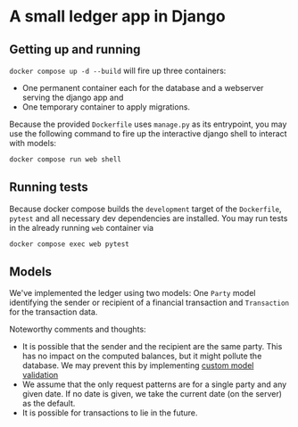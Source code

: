 # A small ledger app in Django

## Getting up and running

`docker compose up -d --build` will fire up three containers:

- One permanent container each for the database and a webserver serving the
  django app and
- One temporary container to apply migrations.

Because the provided `Dockerfile` uses `manage.py` as its entrypoint, you may
use the following command to fire up the interactive django shell to interact
with models:

``` sh
docker compose run web shell
```

## Running tests

Because docker compose builds the `development` target of the `Dockerfile`, `pytest`
and all necessary dev dependencies are installed. You may run tests in the already
running `web` container via

``` sh
docker compose exec web pytest
```

## Models

We've implemented the ledger using two models: One `Party` model identifying the sender
or recipient of a financial transaction and `Transaction` for the transaction data.

Noteworthy comments and thoughts:

- It is possible that the sender and the recipient are the same party. This has
  no impact on the computed balances, but it might pollute the database. We may
  prevent this by implementing [custom model
  validation](https://docs.djangoproject.com/en/5.0/ref/models/instances/#django.db.models.Model.clean)
- We assume that the only request patterns are for a single party and any given
  date. If no date is given, we take the current date (on the server) as the
  default.
- It is possible for transactions to lie in the future.
